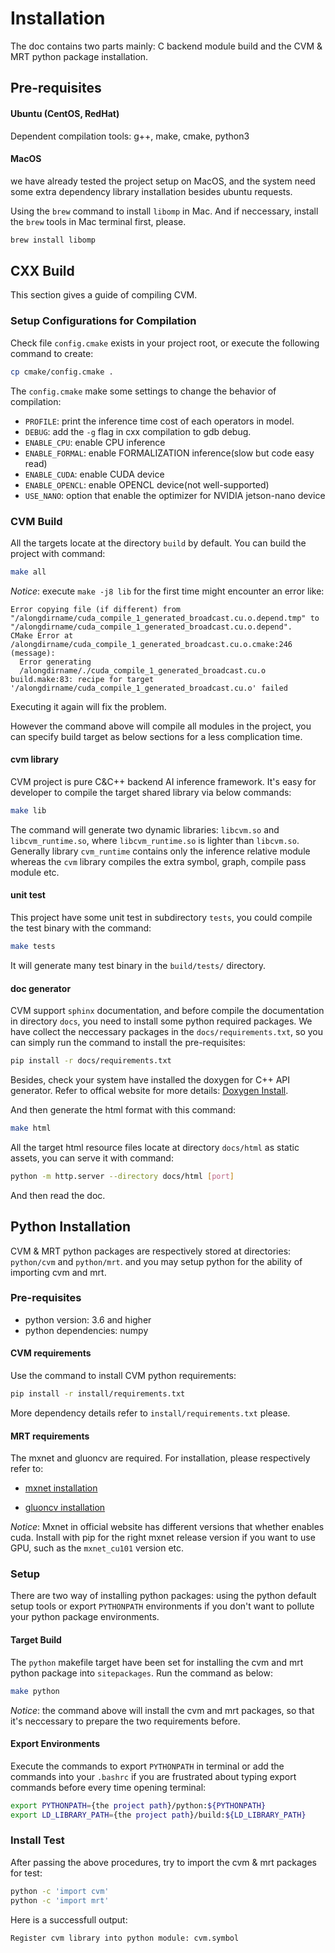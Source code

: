 # Installation

The doc contains two parts mainly: C backend module build and the CVM & MRT python package installation.

## Pre-requisites

#### Ubuntu (CentOS, RedHat)

Dependent compilation tools: g++, make, cmake, python3

#### MacOS

we have already tested the project setup on MacOS, and the system need some extra dependency library installation besides ubuntu requests. 

Using the `brew` command to install `libomp` in Mac. And if neccessary, install the `brew` tools in Mac terminal first, please.

``` bash
brew install libomp
```

## CXX Build

This section gives a guide of compiling CVM.

### Setup Configurations for Compilation

Check file `config.cmake` exists in your project root,
or execute the following command to create:

``` bash
cp cmake/config.cmake .
```

The `config.cmake` make some settings to change the behavior of
compilation:

- `PROFILE`: print the inference time cost of each operators in model.
- `DEBUG`: add the `-g` flag in cxx compilation to gdb debug.
- `ENABLE_CPU`: enable CPU inference
- `ENABLE_FORMAL`: enable FORMALIZATION inference(slow but code easy read)
- `ENABLE_CUDA`: enable CUDA device
- `ENABLE_OPENCL`: enable OPENCL device(not well-supported)
- `USE_NANO`: option that enable the optimizer for NVIDIA jetson-nano device

### CVM Build

All the targets locate at the directory `build` by default. You can build the project with command:

``` bash
make all
```

*Notice*: execute `make -j8 lib` for the first time might encounter an error like:

  ```
  Error copying file (if different) from "/alongdirname/cuda_compile_1_generated_broadcast.cu.o.depend.tmp" to "/alongdirname/cuda_compile_1_generated_broadcast.cu.o.depend".
  CMake Error at /alongdirname/cuda_compile_1_generated_broadcast.cu.o.cmake:246 (message):
    Error generating
    /alongdirname/./cuda_compile_1_generated_broadcast.cu.o
  build.make:83: recipe for target '/alongdirname/cuda_compile_1_generated_broadcast.cu.o' failed
  ```

  Executing it again will fix the problem.

However the command above will compile all modules in the project, you can specify build target as below sections for a less complication time.

#### cvm library

CVM project is pure C&C++ backend AI inference framework. It's easy for developer to compile the target shared library via below commands:

``` bash
make lib
```

The command will generate two dynamic libraries: `libcvm.so` and `libcvm_runtime.so`, where `libcvm_runtime.so` is lighter than `libcvm.so`. Generally library `cvm_runtime` contains only the inference relative module whereas the `cvm` library compiles the extra symbol, graph, compile pass module etc.

#### unit test

This project have some unit test in subdirectory `tests`, you could compile the test binary with the command:

``` bash
make tests
```

It will generate many test binary in the `build/tests/` directory.


#### doc generator

CVM support `sphinx` documentation, and before compile the documentation in directory `docs`, you need to install some python required packages. We have collect the neccessary packages in the `docs/requirements.txt`, so you can simply run the command to install the pre-requisites:

``` bash
pip install -r docs/requirements.txt
```

Besides, check your system have installed the doxygen for C++ API
generator. Refer to offical website for more details:
[Doxygen Install](https://www.doxygen.nl/manual/install.html).

And then generate the html format with this command:

``` bash
make html
```

All the target html resource files locate at directory `docs/html` as static assets, you can serve it with command:

``` bash
python -m http.server --directory docs/html [port]
```

And then read the doc.

## Python Installation

CVM & MRT python packages are respectively stored at directories:
`python/cvm` and `python/mrt`. and you may setup python for the
ability of importing cvm and mrt.

### Pre-requisites

- python version: 3.6 and higher
- python dependencies: numpy

#### CVM requirements

Use the command to install CVM python requirements:

``` bash
pip install -r install/requirements.txt
```

More dependency details refer to `install/requirements.txt` please.

#### MRT requirements

The mxnet and gluoncv are required. For installation, please respectively refer to:

- [mxnet installation](https://mxnet.apache.org/get_started)

- [gluoncv installation](https://gluon-cv.mxnet.io/install.html)

*Notice*: Mxnet in official website has different versions that 
whether enables cuda. Install with pip for the right mxnet
release version if you want to use GPU, such as the `mxnet_cu101` 
version etc.

### Setup

There are two way of installing python packages: using the python default setup tools or export `PYTHONPATH` environments if you don't want to pollute your python package environments.

#### Target Build

The `python` makefile target have been set for installing the cvm and mrt python package into `sitepackages`. Run the command as below:

``` bash
make python
```

*Notice*: the command above will install the cvm and mrt packages, so that it's neccessary to prepare the two requirements before.

#### Export Environments

Execute the commands to export `PYTHONPATH` in terminal or add the commands into your `.bashrc` if you are frustrated about typing export commands before every time opening terminal:

``` bash
export PYTHONPATH={the project path}/python:${PYTHONPATH}
export LD_LIBRARY_PATH={the project path}/build:${LD_LIBRARY_PATH}
```

### Install Test

After passing the above procedures, try to import the cvm & mrt packages for test:

``` bash
python -c 'import cvm'
python -c 'import mrt'
```

Here is a successfull output:

``` bash
Register cvm library into python module: cvm.symbol
```




